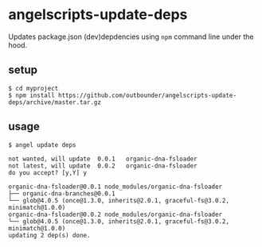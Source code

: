 # angelscripts-update-deps

Updates package.json (dev)depdencies using `npm` command line under the hood.

## setup

    $ cd myproject
    $ npm install https://github.com/outbounder/angelscripts-update-deps/archive/master.tar.gz

## usage

    $ angel update deps

    not wanted, will update  0.0.1   organic-dna-fsloader 
    not latest, will update  0.0.2   organic-dna-fsloader 
    do you accept? [y,Y] y

    organic-dna-fsloader@0.0.1 node_modules/organic-dna-fsloader
    ├── organic-dna-branches@0.0.1
    └── glob@4.0.5 (once@1.3.0, inherits@2.0.1, graceful-fs@3.0.2, minimatch@1.0.0)
    organic-dna-fsloader@0.0.2 node_modules/organic-dna-fsloader
    └── glob@4.0.5 (once@1.3.0, inherits@2.0.1, graceful-fs@3.0.2, minimatch@1.0.0)
    updating 2 dep(s) done.